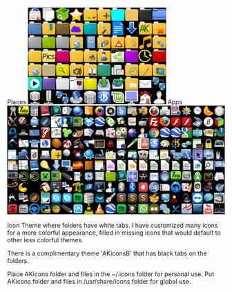 Places
![](sample.png)
Apps
![](sample2.png)

Icon Theme where folders have white tabs.
I have customized many icons for a more colorful appearance, filled in missing icons that would default to other less colorful themes.

There is a complimentary theme 'AKiconsB' that has black tabs on the folders.

Place AKicons folder and files in the ~/.icons folder for personal use.
Put AKicons folder and files in /usr/share/icons folder for global use.
